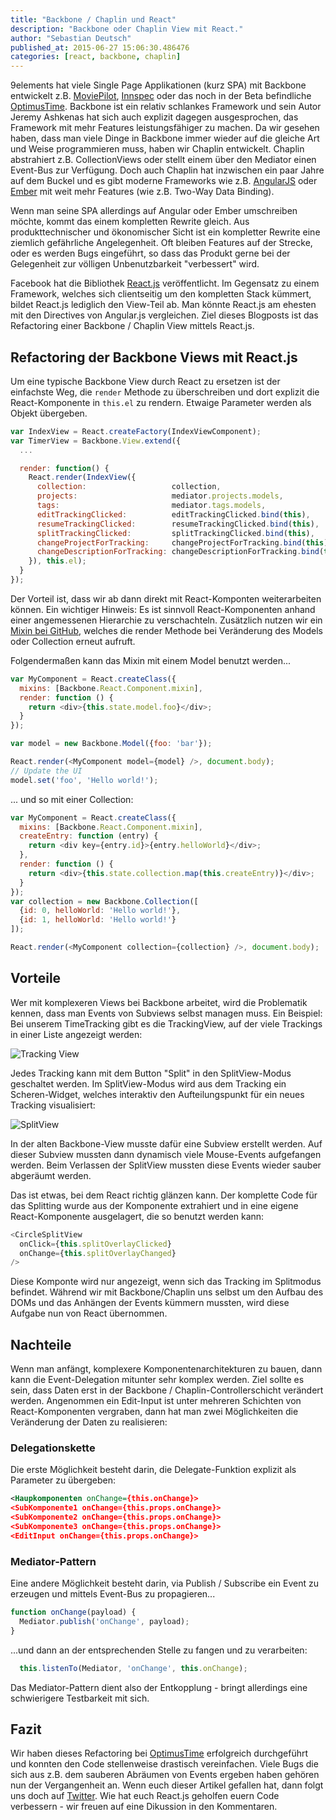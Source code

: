 ```yaml
---
title: "Backbone / Chaplin und React"
description: "Backbone oder Chaplin View mit React."
author: "Sebastian Deutsch"
published_at: 2015-06-27 15:06:30.486476
categories: [react, backbone, chaplin]
---
```


9elements hat viele Single Page Applikationen (kurz SPA) mit Backbone entwickelt z.B. [MoviePilot](http://moviepilot.com/), [Innspec](http://innspec.com/) oder das noch in der Beta befindliche [OptimusTime](http://optimustime.com/). Backbone ist ein relativ schlankes Framework und sein Autor Jeremy Ashkenas hat sich auch explizit dagegen ausgesprochen, das Framework mit mehr Features leistungsfähiger zu machen. Da wir gesehen haben, dass man viele Dinge in Backbone immer wieder auf die gleiche Art und Weise programmieren muss, haben wir Chaplin entwickelt. Chaplin abstrahiert z.B. CollectionViews oder stellt einem über den Mediator einen Event-Bus zur Verfügung. Doch auch Chaplin hat inzwischen ein paar Jahre auf dem Buckel und es gibt moderne Frameworks wie z.B. [AngularJS](https://angularjs.de/) oder [Ember](http://emberjs.com/) mit weit mehr Features (wie z.B. Two-Way Data Binding).

Wenn man seine SPA allerdings auf Angular oder Ember umschreiben möchte, kommt das einem kompletten Rewrite gleich. Aus produkttechnischer und ökonomischer Sicht ist ein kompletter Rewrite eine ziemlich gefährliche Angelegenheit. Oft bleiben Features auf der Strecke, oder es werden Bugs eingeführt, so dass das Produkt gerne bei der Gelegenheit zur völligen Unbenutzbarkeit "verbessert" wird.

Facebook hat die Bibliothek [React.js](https://reactjs.org/) veröffentlicht. Im Gegensatz zu einem Framework, welches sich clientseitig um den kompletten Stack kümmert, bildet React.js lediglich den View-Teil ab. Man könnte React.js am ehesten mit den Directives von Angular.js vergleichen. Ziel dieses Blogposts ist das Refactoring einer Backbone / Chaplin View mittels React.js.

## Refactoring der Backbone Views mit React.js

Um eine typische Backbone View durch React zu ersetzen ist der einfachste Weg, die ```render``` Methode zu überschreiben
und dort explizit die React-Komponente in ```this.el``` zu rendern. Etwaige Parameter werden als Objekt übergeben.

```javascript
var IndexView = React.createFactory(IndexViewComponent);
var TimerView = Backbone.View.extend({
  ...

  render: function() {
    React.render(IndexView({
      collection:                   collection,
      projects:                     mediator.projects.models,
      tags:                         mediator.tags.models,
      editTrackingClicked:          editTrackingClicked.bind(this),
      resumeTrackingClicked:        resumeTrackingClicked.bind(this),
      splitTrackingClicked:         splitTrackingClicked.bind(this),
      changeProjectForTracking:     changeProjectForTracking.bind(this),
      changeDescriptionForTracking: changeDescriptionForTracking.bind(this)
    }), this.el);
  }
});
```

Der Vorteil ist, dass wir ab dann direkt mit React-Komponten weiterarbeiten können. Ein wichtiger Hinweis: Es ist sinnvoll React-Komponenten anhand einer angemessenen Hierarchie zu verschachteln. Zusätzlich nutzen wir ein [Mixin bei GitHub](https://github.com/magalhas/backbone-react-component), welches die render Methode bei Veränderung des Models oder Collection erneut aufruft.

Folgendermaßen kann das Mixin mit einem Model benutzt werden...

```javascript
var MyComponent = React.createClass({
  mixins: [Backbone.React.Component.mixin],
  render: function () {
    return <div>{this.state.model.foo}</div>;
  }
});

var model = new Backbone.Model({foo: 'bar'});

React.render(<MyComponent model={model} />, document.body);
// Update the UI
model.set('foo', 'Hello world!');
```

... und so mit einer Collection:

```javascript
var MyComponent = React.createClass({
  mixins: [Backbone.React.Component.mixin],
  createEntry: function (entry) {
    return <div key={entry.id}>{entry.helloWorld}</div>;
  },
  render: function () {
    return <div>{this.state.collection.map(this.createEntry)}</div>;
  }
});
var collection = new Backbone.Collection([
  {id: 0, helloWorld: 'Hello world!'},
  {id: 1, helloWorld: 'Hello world!'}
]);

React.render(<MyComponent collection={collection} />, document.body);
```

## Vorteile

Wer mit komplexeren Views bei Backbone arbeitet, wird die Problematik kennen, dass man Events
von Subviews selbst managen muss. Ein Beispiel: Bei unserem TimeTracking gibt es die TrackingView, auf der viele Trackings in einer Liste angezeigt werden:

![Tracking View](http://reactjs.de/uploads/image/file/1/width_650_ot-1.png "Tracking View")

Jedes Tracking kann mit dem Button "Split" in den SplitView-Modus geschaltet werden. Im SplitView-Modus wird aus dem Tracking ein Scheren-Widget, welches interaktiv den Aufteilungspunkt für ein neues Tracking visualisiert:

![SplitView](http://reactjs.de/uploads/image/file/2/width_650_ot-2.png "Split View")

In der alten Backbone-View musste dafür eine Subview erstellt werden. Auf dieser Subview mussten dann dynamisch viele Mouse-Events aufgefangen werden. Beim Verlassen der SplitView mussten diese Events wieder sauber abgeräumt werden.

Das ist etwas, bei dem React richtig glänzen kann. Der komplette Code für das Splitting wurde aus der Komponente extrahiert und in eine eigene React-Komponente ausgelagert, die so benutzt werden kann:

```javascript
<CircleSplitView
  onClick={this.splitOverlayClicked}
  onChange={this.splitOverlayChanged}
/>
```

Diese Komponte wird nur angezeigt, wenn sich das Tracking im Splitmodus befindet. Während wir mit Backbone/Chaplin uns selbst um den Aufbau des DOMs und das Anhängen der Events kümmern mussten, wird diese Aufgabe nun von React übernommen.

## Nachteile

Wenn man anfängt, komplexere Komponentenarchitekturen zu bauen, dann kann die Event-Delegation mitunter sehr komplex werden. Ziel sollte es sein, dass Daten erst in der Backbone / Chaplin-Controllerschicht verändert werden. Angenommen ein Edit-Input ist unter mehreren Schichten von React-Komponenten vergraben, dann hat man zwei Möglichkeiten die Veränderung der Daten zu realisieren:

### Delegationskette

Die erste Möglichkeit besteht darin, die Delegate-Funktion explizit als Parameter zu übergeben:

```xml
<Haupkomponenten onChange={this.onChange}>
<SubKomponente1 onChange={this.props.onChange}>
<SubKomponente2 onChange={this.props.onChange}>
<SubKomponente3 onChange={this.props.onChange}>
<EditInput onChange={this.props.onChange}>
```

### Mediator-Pattern

Eine andere Möglichkeit besteht darin, via Publish / Subscribe ein Event zu erzeugen und mittels Event-Bus zu propagieren...

```javascript
function onChange(payload) {
  Mediator.publish('onChange', payload);
}
```

...und dann an der entsprechenden Stelle zu fangen und zu verarbeiten:

```javascript
  this.listenTo(Mediator, 'onChange', this.onChange);
```

Das Mediator-Pattern dient also der Entkopplung - bringt allerdings eine schwierigere Testbarkeit mit sich.

## Fazit

Wir haben dieses Refactoring bei [OptimusTime](http://optimustime.com) erfolgreich durchgeführt und konnten den Code stellenweise drastisch vereinfachen.
Viele Bugs die sich aus z.B. dem sauberen Abräumen von Events ergeben haben gehören nun der Vergangenheit an. Wenn euch dieser Artikel gefallen hat, dann folgt uns doch auf [Twitter](http://twitter.com/reactjs_de). Wie hat euch React.js geholfen euern Code verbessern - wir freuen auf eine Dikussion in den Kommentaren.



